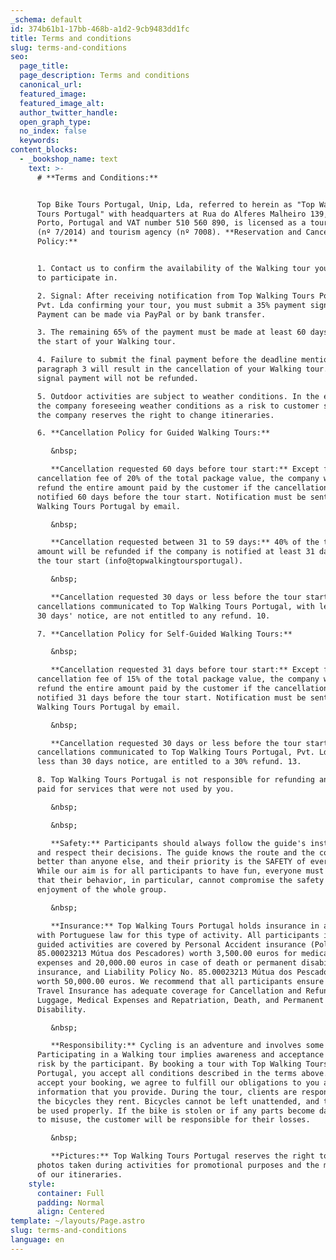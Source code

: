 ```yaml
---
_schema: default
id: 374b61b1-17bb-468b-a1d2-9cb9483dd1fc
title: Terms and conditions
slug: terms-and-conditions
seo:
  page_title:
  page_description: Terms and conditions
  canonical_url:
  featured_image:
  featured_image_alt:
  author_twitter_handle:
  open_graph_type:
  no_index: false
  keywords:
content_blocks:
  - _bookshop_name: text
    text: >-
      # **Terms and Conditions:**


      Top Bike Tours Portugal, Unip, Lda, referred to herein as "Top Walking
      Tours Portugal" with headquarters at Rua do Alferes Malheiro 139, 4000-057
      Porto, Portugal and VAT number 510 560 890, is licensed as a tour operator
      (nº 7/2014) and tourism agency (nº 7008). **Reservation and Cancellation
      Policy:**


      1. Contact us to confirm the availability of the Walking tour you intend
      to participate in.

      2. Signal: After receiving notification from Top Walking Tours Portugal,
      Pvt. Lda confirming your tour, you must submit a 35% payment signal.
      Payment can be made via PayPal or by bank transfer.

      3. The remaining 65% of the payment must be made at least 60 days before
      the start of your Walking tour.

      4. Failure to submit the final payment before the deadline mentioned in
      paragraph 3 will result in the cancellation of your Walking tour. The
      signal payment will not be refunded.

      5. Outdoor activities are subject to weather conditions. In the event of
      the company foreseeing weather conditions as a risk to customer safety,
      the company reserves the right to change itineraries.

      6. **Cancellation Policy for Guided Walking Tours:**

         &nbsp;

         **Cancellation requested 60 days before tour start:** Except for a
      cancellation fee of 20% of the total package value, the company will
      refund the entire amount paid by the customer if the cancellation is
      notified 60 days before the tour start. Notification must be sent to Top
      Walking Tours Portugal by email.

         &nbsp;

         **Cancellation requested between 31 to 59 days:** 40% of the total
      amount will be refunded if the company is notified at least 31 days before
      the tour start (info@topwalkingtoursportugal).

         &nbsp;

         **Cancellation requested 30 days or less before the tour start:** All
      cancellations communicated to Top Walking Tours Portugal, with less than
      30 days' notice, are not entitled to any refund. 10.

      7. **Cancellation Policy for Self-Guided Walking Tours:**

         &nbsp;

         **Cancellation requested 31 days before tour start:** Except for a
      cancellation fee of 15% of the total package value, the company will
      refund the entire amount paid by the customer if the cancellation is
      notified 31 days before the tour start. Notification must be sent to Top
      Walking Tours Portugal by email.

         &nbsp;

         **Cancellation requested 30 days or less before the tour start:** All
      cancellations communicated to Top Walking Tours Portugal, Pvt. Lda, with
      less than 30 days notice, are entitled to a 30% refund. 13.

      8. Top Walking Tours Portugal is not responsible for refunding any amount
      paid for services that were not used by you.

         &nbsp;

         &nbsp;

         **Safety:** Participants should always follow the guide's instructions
      and respect their decisions. The guide knows the route and the country
      better than anyone else, and their priority is the SAFETY of everyone.
      While our aim is for all participants to have fun, everyone must be aware
      that their behavior, in particular, cannot compromise the safety and
      enjoyment of the whole group.

         &nbsp;

         **Insurance:** Top Walking Tours Portugal holds insurance in accordance
      with Portuguese law for this type of activity. All participants in our
      guided activities are covered by Personal Accident insurance (Policy No.
      85.00023213 Mútua dos Pescadores) worth 3,500.00 euros for medical
      expenses and 20,000.00 euros in case of death or permanent disability
      insurance, and Liability Policy No. 85.00023213 Mútua dos Pescadores)
      worth 50,000.00 euros. We recommend that all participants ensure their
      Travel Insurance has adequate coverage for Cancellation and Refund,
      Luggage, Medical Expenses and Repatriation, Death, and Permanent
      Disability.

         &nbsp;

         **Responsibility:** Cycling is an adventure and involves some risks.
      Participating in a Walking tour implies awareness and acceptance of this
      risk by the participant. By booking a tour with Top Walking Tours
      Portugal, you accept all conditions described in the terms above. When we
      accept your booking, we agree to fulfill our obligations to you and other
      information that you provide. During the tour, clients are responsible for
      the bicycles they rent. Bicycles cannot be left unattended, and they must
      be used properly. If the bike is stolen or if any parts become damaged due
      to misuse, the customer will be responsible for their losses.

         &nbsp;

         **Pictures:** Top Walking Tours Portugal reserves the right to use
      photos taken during activities for promotional purposes and the marketing
      of our itineraries.
    style:
      container: Full
      padding: Normal
      align: Centered
template: ~/layouts/Page.astro
slug: terms-and-conditions
language: en
---
```

